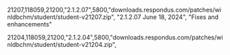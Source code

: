 
<man>21207,118059,21200,"2.1.2.07",5800,"downloads.respondus.com/patches/winldbchm/student/student-v21207.zip",
"2.1.2.07 June 18, 2024",
"Fixes and enhancements"

<auto>21204,118059,21200,"2.1.2.04",5800,"downloads.respondus.com/patches/winldbchm/student/student-v21204.zip",



